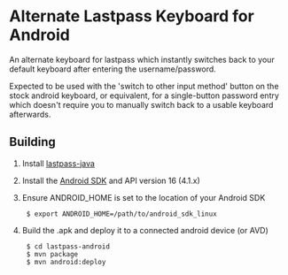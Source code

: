 Alternate Lastpass Keyboard for Android
========
An alternate keyboard for lastpass which instantly switches back to your default keyboard after entering the username/password.

Expected to be used with the 'switch to other input method' button on the stock android keyboard, or equivalent, for a single-button password entry which doesn't require you to manually switch back to a usable keyboard afterwards.

Building
--------
1. Install [lastpass-java](https://github.com/nhinds/lastpass-java)
2. Install the [Android SDK](http://developer.android.com/sdk/index.html) and API version 16 (4.1.x)
3. Ensure ANDROID\_HOME is set to the location of your Android SDK

        $ export ANDROID_HOME=/path/to/android_sdk_linux

4. Build the .apk and deploy it to a connected android device (or AVD)

        $ cd lastpass-android
        $ mvn package
        $ mvn android:deploy
